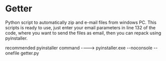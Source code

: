 # Getter
Python script to automatically zip and e-mail files from windows PC.
This scripts is ready to use, just enter your email parameters in line 132 of the code, where you want to send the files as email, then you can repack using pyinstaller.

recommended pyinstaller command ----> pyinstaller.exe --noconsole --onefile getter.py
